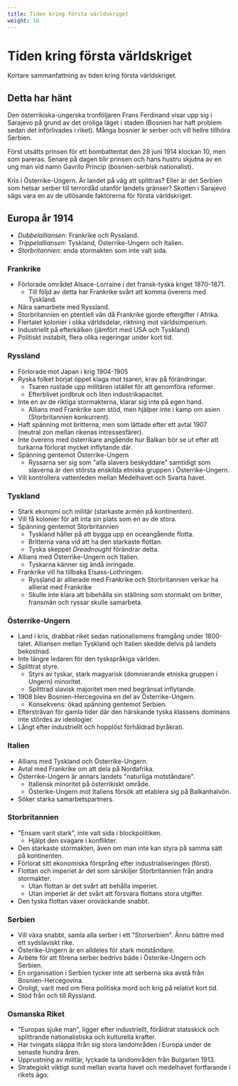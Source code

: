 ```yaml
---
title: Tiden kring första världskriget
weight: 10
---
```


# Tiden kring första världskriget

Kortare sammanfattning av tiden kring första världskriget.

## Detta har hänt

Den österrikiska-ungerska tronföljaren Frans Ferdinand visar upp sig i Sarajevo på grund av det oroliga läget i staden (Bosnien har haft problem sedan det införlivades i riket). Många bosnier är serber och vill hellre tillhöra Serbien.

Först utsätts prinsen för ett bombattentat den 28 juni 1914 klockan 10, men som pareras. Senare på dagen blir prinsen och hans hustru skjutna av en ung man vid namn Gavrilo Princip (bosnien-serbisk nationalist).

Kris i Österrike-Ungern. Är landet på väg att splittras? Eller är det Serbien som hetsar serber till terrordåd utanför landets gränser? Skotten i Sarajevo sägs vara en av de utlösande faktorerna för första världskriget.

## Europa år 1914

- *Dubbelalliansen*: Frankrike och Ryssland.
- *Trippelalliansen*: Tyskland, Österrike-Ungern och Italien.
- *Storbritannien*: enda stormakten som inte valt sida.

### Frankrike

- Förlorade området Alsace-Lorraine i det fransk-tyska kriget 1870-1871.
  - Till följd av detta har Frankrike svårt att komma överens med Tyskland.
- Nära samarbete med Ryssland.
- Storbritannien en ptentiell vän då Frankrike gjorde eftergifter i Afrika.
- Flertalet kolonier i olika världsdelar, riktning mot världsimperium.
- Industriellt på efterkälken (jämfört med USA och Tyskland)
- Politiskt instabilt, flera olika regeringar under kort tid.

### Ryssland

- Förlorade mot Japan i krig 1904-1905
- Ryska folket börjat öppet klaga mot tsaren, krav på förändringar.
  - Tsaren rustade upp militären istället för att genomföra reformer.
  - Efterblivet jordbruk och liten industrikapacitet.
- Inte en av de riktiga stormakterna, klarar sig inte på egen hand.
  - Allians med Frankrike som stöd, men hjälper inte i kamp om asien (Storbritannien konkurrent).
- Haft spänning mot britterna, men som lättade efter ett avtal 1907 (neutral zon mellan rikenas intressesfärer).
- Inte överens med österrikare angående hur Balkan bör se ut efter att turkarna förlorat mycket inflytande där.
- Spänning gentemot Österrike-Ungern
  - Ryssarna ser sig som "alla slavers beskyddare" samtidigt som slaverna är den största enskilda etniska gruppen i Österrike-Ungern.
- Vill kontrollera vattenleden mellan Medelhavet och Svarta havet.

### Tyskland

- Stark ekonomi och militär (starkaste armén på kontinenten).
- Vill få kolonier för att inta sin plats som en av de stora.
- Spänning gentemot Storbritannien
  - Tyskland håller på att bygga upp en oceangående flotta.
  - Britterna vana vid att ha den starkaste flottan.
  - Tyska skeppet *Dreadnought* förändrar detta.
- Allians med Österrike-Ungern och Italien.
  - Tyskarna känner sig ändå inringade.
- Frankrike vill ha tillbaka Elsass-Lothringen.
  - Ryssland är allierade med Frankrike och Storbritannien verkar ha allierat med Frankrike
  - Skulle inte klara att bibehålla sin ställning som stormakt om britter, fransmän och ryssar skulle samarbeta.

### Österrike-Ungern

- Land i kris, drabbat riket sedan nationalismens framgång under 1800-talet. Alliansen mellan Tyskland och Italien skedde delvis på landets bekostnad.
- Inte längre ledaren för den tyskspråkiga världen.
- Splittrat styre.
  - Styrs av tyskar, stark magyarisk (domnierande etniska gruppen i Ungern) minoritet.
  - Splittrad slavisk majoritet men med begränsat inflytande.
- 1908 blev Bosnien-Hercegovina en del av Österrike-Ungern.
  - Konsekvens: ökad spänning gentemot Serbien.
- Eftersträvan för gamla tider där den härskande tyska klassens dominans inte stördes av ideologier.
- Långt efter industriellt och hopplöst förhåldrad byråkrati.

### Italien

- Allians med Tyskland och Österrike-Ungern.
- Avtal med Frankrike om att dela på Nordafrika.
- Österrike-Ungern är annars landets "naturliga motståndare".
  - Italiensk minoritet på österrikiskt område.
  - Österike-Ungern mot Italiens försök att etablera sig på Balkanhalvön.
- Söker starka samarbetspartners.

### Storbritannien

- "Ensam varit stark", inte valt sida i blockpolitiken.
  - Hjälpt den svagare i konflikter.
- Den starkaste stormakten, även om man inte kan styra på samma sätt på kontinenten.
- Förlorat sitt ekonomiska försprång efter industrialiseringen (först).
- Flottan och imperiet är det som särskiljer Storbritannien från andra stormakter.
  - Utan flottan är det svårt att behålla imperiet.
  - Utan imperiet är det svårt att försvara flottans stora utgifter.
- Den tyska flottan växer oroväckande snabbt.

### Serbien

- Vill växa snabbt, samla alla serber i ett "Storserbien". Ännu bättre med ett sydslaviskt rike.
- Österike-Ungern är en alldeles för stark motståndare.
- Arbete för att förena serber bedrivs bäde i Österike-Ungern och Serbien.
- En organisation i Serbien tycker inte att serberna ska avstå från Bosnien-Hercegovina.
- Oroligt, varit med om flera politiska mord och krig på relativt kort tid.
- Stöd från och till Ryssland.

### Osmanska Riket

- "Europas sjuke man", ligger efter industriellt, föråldrat statsskick och splittrande nationalistiska och kulturella krafter.
- Har tvingats släppa ifrån sig stora landområden i Europa under de senaste hundra åren.
- Upprustning av militär, lyckade ta landområden från Bulgarien 1913.
- Strategiskt viktigt sund mellan svarta havet och medelhavet fortfarande i rikets ägo.

